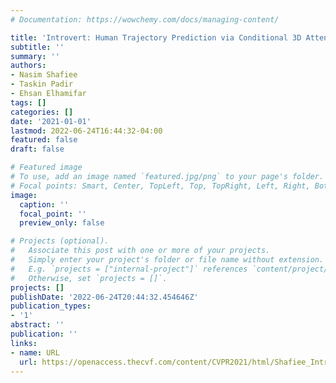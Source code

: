 ```yaml
---
# Documentation: https://wowchemy.com/docs/managing-content/

title: 'Introvert: Human Trajectory Prediction via Conditional 3D Attention'
subtitle: ''
summary: ''
authors:
- Nasim Shafiee
- Taskin Padir
- Ehsan Elhamifar
tags: []
categories: []
date: '2021-01-01'
lastmod: 2022-06-24T16:44:32-04:00
featured: false
draft: false

# Featured image
# To use, add an image named `featured.jpg/png` to your page's folder.
# Focal points: Smart, Center, TopLeft, Top, TopRight, Left, Right, BottomLeft, Bottom, BottomRight.
image:
  caption: ''
  focal_point: ''
  preview_only: false

# Projects (optional).
#   Associate this post with one or more of your projects.
#   Simply enter your project's folder or file name without extension.
#   E.g. `projects = ["internal-project"]` references `content/project/deep-learning/index.md`.
#   Otherwise, set `projects = []`.
projects: []
publishDate: '2022-06-24T20:44:32.454646Z'
publication_types:
- '1'
abstract: ''
publication: ''
links:
- name: URL
  url: https://openaccess.thecvf.com/content/CVPR2021/html/Shafiee_Introvert_Human_Trajectory_Prediction_via_Conditional_3D_Attention_CVPR_2021_paper.html
---
```

